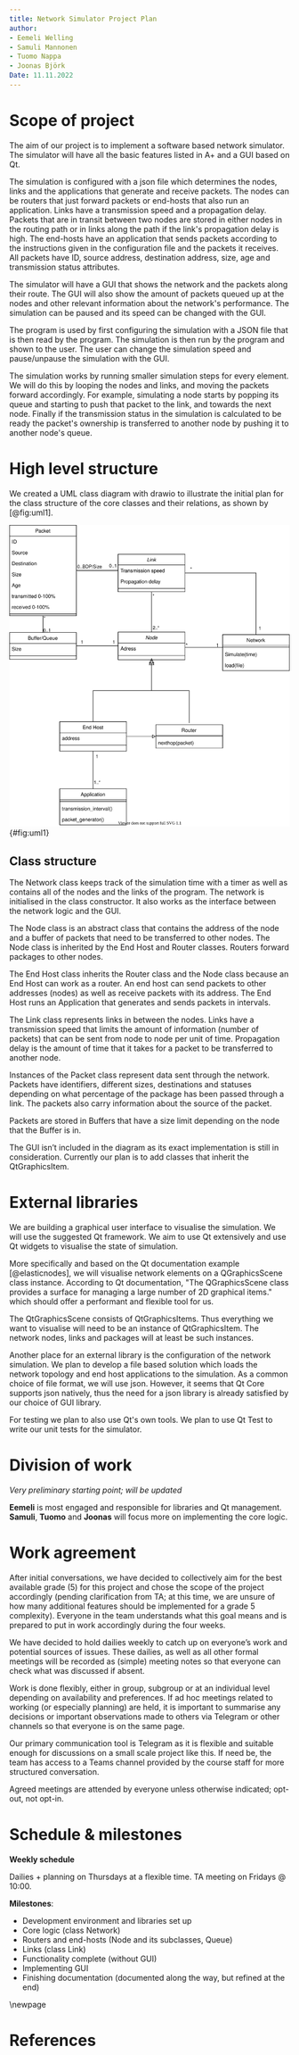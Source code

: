 ```yaml
---
title: Network Simulator Project Plan
author:
- Eemeli Welling
- Samuli Mannonen
- Tuomo Nappa
- Joonas Björk
Date: 11.11.2022
---
```



# Scope of project

The aim of our project is to implement a software based network simulator. The simulator will have all the basic features listed in A+ and a GUI based on Qt. 

The simulation is configured with a json file which determines the nodes, links and the applications that generate and receive packets. The nodes can be routers that just forward packets or end-hosts that also run an application. Links have a transmission speed and a propagation delay. Packets that are in transit between two nodes are stored in either nodes in the routing path or in links along the path if the link's propagation delay is high. The end-hosts have an application that sends packets according to the instructions given in the configuration file and the packets it receives. All packets have ID, source address, destination address, size, age and transmission status attributes. 

The simulator will have a GUI that shows the network and the packets along their route. The GUI will also show the amount of packets queued up at the nodes and other relevant information about the network's performance. The simulation can be paused and its speed can be changed with the GUI. 

The program is used by first configuring the simulation with a JSON file that is then read by the program. The simulation is then run by the program and shown to the user. The user can change the simulation speed and pause/unpause the simulation with the GUI.

The simulation works by running smaller simulation steps for every element. We will do this by looping the nodes and links, and moving the packets forward accordingly. For example, simulating a node starts by popping its queue and starting to push that packet to the link, and towards the next node. Finally if the transmission status in the simulation is calculated to be ready the packet's ownership is transferred to another node by pushing it to another node's queue.

# High level structure

We created a UML class diagram with drawio to illustrate the initial plan for the class structure of the core classes and their relations, as shown by [@fig:uml1].

![UML Class Diagram](./class_diagram.drawio.svg){#fig:uml1}


## Class structure

The Network class keeps track of the simulation time with a timer as well as contains all of the nodes and the links of the program. The network is initialised in the class constructor. It also works as the interface between the network logic and the GUI. 

The Node class is an abstract class that contains the address of the node and a buffer of packets that need to be transferred to other nodes. The Node class is inherited by the End Host and Router classes. Routers forward packages to other nodes.

The End Host class inherits the Router class and the Node class because an End Host can work as a router. An end host can send packets to other addresses (nodes) as well as receive packets with its address. The End Host runs an Application that generates and sends packets in intervals. 

The Link class represents links in between the nodes. Links have a transmission speed that limits the amount of information (number of packets) that can be sent from node to node per unit of time. Propagation delay is the amount of time that it takes for a packet to be transferred to another node. 

Instances of the Packet class represent data sent through the network. Packets have identifiers, different sizes, destinations and statuses depending on what percentage of the package has been passed through a link. The packets also carry information about the source of the packet. 

Packets are stored in Buffers that have a size limit depending on the node that the Buffer is in. 

The GUI isn’t included in the diagram as its exact implementation is still in consideration. Currently our plan is to add classes that inherit the QtGraphicsItem. 



# External libraries 

We are building a graphical user interface to visualise the simulation. We will use the suggested Qt framework. We aim to use Qt extensively and use Qt widgets to visualise the state of simulation. 

More specifically and based on the Qt documentation example [@elasticnodes], we will visualise network elements on a QGraphicsScene class instance. According to Qt documentation, "The QGraphicsScene class provides a surface for managing a large number of 2D graphical items." which should offer a performant and flexible tool for us. 

The QtGraphicsScene consists of QtGraphicsItems. Thus everything we want to visualise will need to be an instance of QtGraphicsItem. The network nodes, links and packages will at least be such instances. 

Another place for an external library is the configuration of the network simulation. We plan to develop a file based solution which loads the network topology and end host applications to the simulation. As a common choice of file format, we will use json. However, it seems that Qt Core supports json natively, thus the need for a json library is already satisfied by our choice of GUI library.  

For testing we plan to also use Qt's own tools. We plan to use Qt Test to write our unit tests for the simulator.



# Division of work

_Very preliminary starting point; will be updated_

**Eemeli** is most engaged and responsible for libraries and Qt management.
**Samuli**, **Tuomo** and **Joonas** will focus more on implementing the core logic.


# Work agreement

After initial conversations, we have decided to collectively aim for the best available grade (5) for this project and chose the scope of the project accordingly (pending clarification from TA; at this time, we are unsure of how many additional features should be implemented for a grade 5 complexity). Everyone in the team understands what this goal means and is prepared to put in work accordingly during the four weeks.

We have decided to hold dailies weekly to catch up on everyone’s work and potential sources of issues. These dailies, as well as all other formal meetings will be recorded as (simple) meeting notes so that everyone can check what was discussed if absent.

Work is done flexibly, either in group, subgroup or at an individual level depending on availability and preferences. If ad hoc meetings related to working (or especially planning) are held, it is important to summarise any decisions or important observations made to others via Telegram or other channels so that everyone is on the same page.

Our primary communication tool is Telegram as it is flexible and suitable enough for discussions on a small scale project like this. If need be, the team has access to a Teams channel provided by the course staff for more structured conversation.

Agreed meetings are attended by everyone unless otherwise indicated; opt-out, not opt-in.





# Schedule & milestones

**Weekly schedule**

Dailies + planning on Thursdays at a flexible time. 
TA meeting on Fridays @ 10:00.

**Milestones**:

- Development environment and libraries set up
- Core logic (class Network)
- Routers and end-hosts (Node and its subclasses, Queue)
- Links (class Link)
- Functionality complete (without GUI)
- Implementing GUI
- Finishing documentation (documented along the way, but refined at the end)


\newpage

# References

